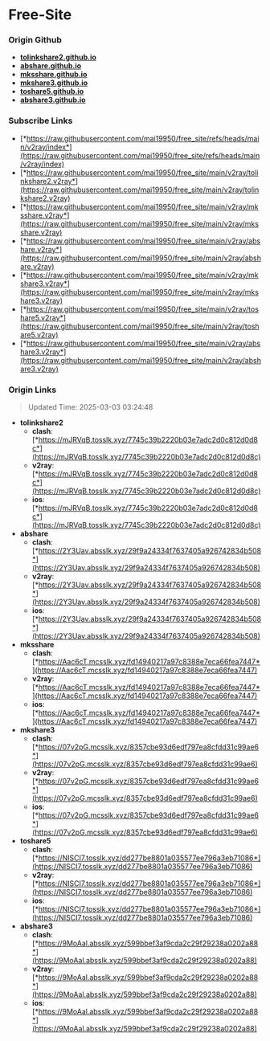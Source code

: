 # Free-Site

### Origin Github

- [**tolinkshare2.github.io**](https://github.com/tolinkshare2/tolinkshare2.github.io)
- [**abshare.github.io**](https://github.com/abshare/abshare.github.io)
- [**mksshare.github.io**](https://github.com/mksshare/mksshare.github.io)
- [**mkshare3.github.io**](https://github.com/mkshare3/mkshare3.github.io)
- [**toshare5.github.io**](https://github.com/toshare5/toshare5.github.io)
- [**abshare3.github.io**](https://github.com/abshare3/abshare3.github.io)

### Subscribe Links

- [*https://raw.githubusercontent.com/mai19950/free_site/refs/heads/main/v2ray/index*](https://raw.githubusercontent.com/mai19950/free_site/refs/heads/main/v2ray/index)
- [*https://raw.githubusercontent.com/mai19950/free_site/main/v2ray/tolinkshare2.v2ray*](https://raw.githubusercontent.com/mai19950/free_site/main/v2ray/tolinkshare2.v2ray)
- [*https://raw.githubusercontent.com/mai19950/free_site/main/v2ray/mksshare.v2ray*](https://raw.githubusercontent.com/mai19950/free_site/main/v2ray/mksshare.v2ray)
- [*https://raw.githubusercontent.com/mai19950/free_site/main/v2ray/abshare.v2ray*](https://raw.githubusercontent.com/mai19950/free_site/main/v2ray/abshare.v2ray)
- [*https://raw.githubusercontent.com/mai19950/free_site/main/v2ray/mkshare3.v2ray*](https://raw.githubusercontent.com/mai19950/free_site/main/v2ray/mkshare3.v2ray)
- [*https://raw.githubusercontent.com/mai19950/free_site/main/v2ray/toshare5.v2ray*](https://raw.githubusercontent.com/mai19950/free_site/main/v2ray/toshare5.v2ray)
- [*https://raw.githubusercontent.com/mai19950/free_site/main/v2ray/abshare3.v2ray*](https://raw.githubusercontent.com/mai19950/free_site/main/v2ray/abshare3.v2ray)

### Origin Links

> Updated Time: 2025-03-03 03:24:48

- **tolinkshare2**
  - **clash**: [*https://mJRVqB.tosslk.xyz/7745c39b2220b03e7adc2d0c812d0d8c*](https://mJRVqB.tosslk.xyz/7745c39b2220b03e7adc2d0c812d0d8c)
  - **v2ray**: [*https://mJRVqB.tosslk.xyz/7745c39b2220b03e7adc2d0c812d0d8c*](https://mJRVqB.tosslk.xyz/7745c39b2220b03e7adc2d0c812d0d8c)
  - **ios**: [*https://mJRVqB.tosslk.xyz/7745c39b2220b03e7adc2d0c812d0d8c*](https://mJRVqB.tosslk.xyz/7745c39b2220b03e7adc2d0c812d0d8c)
- **abshare**
  - **clash**: [*https://2Y3Uav.absslk.xyz/29f9a24334f7637405a926742834b508*](https://2Y3Uav.absslk.xyz/29f9a24334f7637405a926742834b508)
  - **v2ray**: [*https://2Y3Uav.absslk.xyz/29f9a24334f7637405a926742834b508*](https://2Y3Uav.absslk.xyz/29f9a24334f7637405a926742834b508)
  - **ios**: [*https://2Y3Uav.absslk.xyz/29f9a24334f7637405a926742834b508*](https://2Y3Uav.absslk.xyz/29f9a24334f7637405a926742834b508)
- **mksshare**
  - **clash**: [*https://Aac6cT.mcsslk.xyz/fd14940217a97c8388e7eca66fea7447*](https://Aac6cT.mcsslk.xyz/fd14940217a97c8388e7eca66fea7447)
  - **v2ray**: [*https://Aac6cT.mcsslk.xyz/fd14940217a97c8388e7eca66fea7447*](https://Aac6cT.mcsslk.xyz/fd14940217a97c8388e7eca66fea7447)
  - **ios**: [*https://Aac6cT.mcsslk.xyz/fd14940217a97c8388e7eca66fea7447*](https://Aac6cT.mcsslk.xyz/fd14940217a97c8388e7eca66fea7447)
- **mkshare3**
  - **clash**: [*https://07v2pG.mcsslk.xyz/8357cbe93d6edf797ea8cfdd31c99ae6*](https://07v2pG.mcsslk.xyz/8357cbe93d6edf797ea8cfdd31c99ae6)
  - **v2ray**: [*https://07v2pG.mcsslk.xyz/8357cbe93d6edf797ea8cfdd31c99ae6*](https://07v2pG.mcsslk.xyz/8357cbe93d6edf797ea8cfdd31c99ae6)
  - **ios**: [*https://07v2pG.mcsslk.xyz/8357cbe93d6edf797ea8cfdd31c99ae6*](https://07v2pG.mcsslk.xyz/8357cbe93d6edf797ea8cfdd31c99ae6)
- **toshare5**
  - **clash**: [*https://NISCI7.tosslk.xyz/dd277be8801a035577ee796a3eb71086*](https://NISCI7.tosslk.xyz/dd277be8801a035577ee796a3eb71086)
  - **v2ray**: [*https://NISCI7.tosslk.xyz/dd277be8801a035577ee796a3eb71086*](https://NISCI7.tosslk.xyz/dd277be8801a035577ee796a3eb71086)
  - **ios**: [*https://NISCI7.tosslk.xyz/dd277be8801a035577ee796a3eb71086*](https://NISCI7.tosslk.xyz/dd277be8801a035577ee796a3eb71086)
- **abshare3**
  - **clash**: [*https://9MoAal.absslk.xyz/599bbef3af9cda2c29f29238a0202a88*](https://9MoAal.absslk.xyz/599bbef3af9cda2c29f29238a0202a88)
  - **v2ray**: [*https://9MoAal.absslk.xyz/599bbef3af9cda2c29f29238a0202a88*](https://9MoAal.absslk.xyz/599bbef3af9cda2c29f29238a0202a88)
  - **ios**: [*https://9MoAal.absslk.xyz/599bbef3af9cda2c29f29238a0202a88*](https://9MoAal.absslk.xyz/599bbef3af9cda2c29f29238a0202a88)
